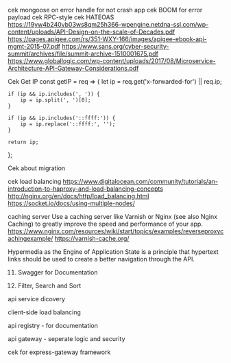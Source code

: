 cek mongoose on error handle for not crash app
cek BOOM for error payload
cek RPC-style
cek HATEOAS
https://19yw4b240vb03ws8qm25h366-wpengine.netdna-ssl.com/wp-content/uploads/API-Design-on-the-scale-of-Decades.pdf
https://pages.apigee.com/rs/351-WXY-166/images/apigee-ebook-api-mgmt-2015-07.pdf
https://www.sans.org/cyber-security-summit/archives/file/summit-archive-1510001675.pdf
https://www.globallogic.com/wp-content/uploads/2017/08/Microservice-Architecture-API-Gateway-Considerations.pdf

Cek Get IP
const getIP = req => {
	let ip = req.get('x-forwarded-for') || req.ip;

	if (ip && ip.includes(', ')) {
		ip = ip.split(', ')[0];
	}

	if (ip && ip.includes('::ffff:')) {
		ip = ip.replace('::ffff:', '');
	}

	return ip;
};

Cek about migration

cek load balancing
https://www.digitalocean.com/community/tutorials/an-introduction-to-haproxy-and-load-balancing-concepts
http://nginx.org/en/docs/http/load_balancing.html
https://socket.io/docs/using-multiple-nodes/

caching server
Use a caching server like Varnish or Nginx (see also Nginx Caching) to greatly improve the speed and performance of your app.
https://www.nginx.com/resources/wiki/start/topics/examples/reverseproxycachingexample/
https://varnish-cache.org/

Hypermedia as the Engine of Application State is a principle that hypertext links should be used to create a better navigation through the API.

11. Swagger for Documentation

8. Filter, Search and Sort

api service dicovery

client-side load balancing

api registry - for documentation

api gateway - seperate logic and security

cek for express-gateway framework